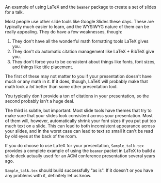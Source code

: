 An example of using LaTeX and the `beamer` package to create
a set of slides for a talk.

Most people use other slide tools like Google Slides
these days. These are typically much easier to learn, and
the WYSIWYG nature of them can be really appealing. They do
have a few weaknesses, though:

1. They don't have all the wonderful math formatting tools
    LaTeX gives you.
1. They don't do automatic citation management like
    LaTeX + BibTeX give you.
1. They don't force you to be consistent about things
    like fonts, font sizes, and things like title placement.

The first of these may not matter to you if your presentation 
doesn't have much or any math in it. If it does, though,
LaTeX will probably make that math look a _lot_ better than
some other presentation tool.

You typically don't provide a ton of citations in your
presentation, so the second probably isn't a huge deal.

The third is subtle, but important. Most slide tools have
themes that try to make sure that your slides look consistent
across your presentation. Most of them will, however, automatically
shrink your font sizes if you put put too much text on a slide.
This can lead to both inconsistent appearance across your slides,
and in the worst case can lead to text so small it can't be
read by old eyes at the back of the room.

If you do choose to use LaTeX for your presentation,
`Sample_talk.tex` provides a complete example of using
the `beamer` packet in LaTeX to build a slide deck actually
used for an ACM conference presentation several years ago.

`Sample_talk.tex` should build successfully "as is". If it
doesn't or you have any problems with it, definitely let us
know.
